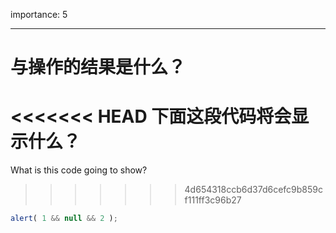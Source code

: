 importance: 5

---

# 与操作的结果是什么？

<<<<<<< HEAD
下面这段代码将会显示什么？
=======
What is this code going to show?
>>>>>>> 4d654318ccb6d37d6cefc9b859cf111ff3c96b27

```js
alert( 1 && null && 2 );
```

